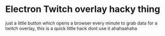 # Electron Twitch overlay hacky thing

just a little button which opens a browser every minute to grab data for a twitch overlay, this is a quick little hack dont use it ahahaahaha